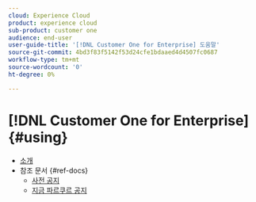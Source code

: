 ```yaml
---
cloud: Experience Cloud
product: experience cloud
sub-product: customer one
audience: end-user
user-guide-title: '[!DNL Customer One for Enterprise] 도움말'
source-git-commit: 4bd3f83f5142f53d24cfe1bdaaed4d4507fc0687
workflow-type: tm+mt
source-wordcount: '0'
ht-degree: 0%

---
```



# [!DNL Customer One for Enterprise] {#using}

+ [소개](home.md)
+ 참조 문서 {#ref-docs}
   + [사전 공지](intro-customer-support.md)
   + [지금 파르쿠르 공지](parkour-now.md)
